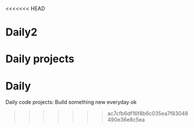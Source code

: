 <<<<<<< HEAD
# Daily2
Daily projects
=======
# Daily
Daily code projects: Build something new everyday
ok
>>>>>>> ac7cfb6df16f8b6c035ea7f83048490e36e8c5ea
